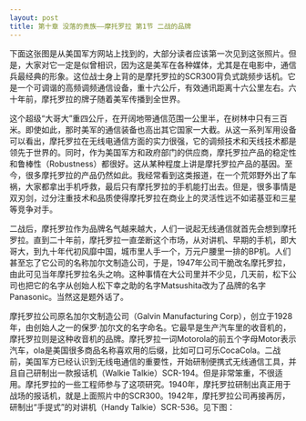 ```yaml
---
layout: post
title: 第十章 没落的贵族——摩托罗拉 第1节 二战的品牌 
---
```

下面这张图是从美国军方网站上找到的，大部分读者应该第一次见到这张照片。但是，大家对它一定是似曾相识，因为这是美军在各种媒体，尤其是在电影中，通信兵最经典的形象。这位战士身上背的是摩托罗拉的SCR300背负式跳频步话机。它是一个可调谐的高频调频通信设备，重十六公斤，有效通讯距离十六公里左右。六十年前，摩托罗拉的牌子随着美军传播到全世界。

这个超级“大哥大”重四公斤，在开阔地带通信范围一公里半，在树林中只有三百米。即使如此，那时美军的通信装备也高出其它国家一大截。从这一系列军用设备可以看出，摩托罗拉在无线电通信方面的实力很强，它的调频技术和天线技术都是领先于世界的。同时，作为美国军方和政府部门的供应商，摩托罗拉产品的稳定性和鲁棒性（Robustness）都很好。这从某种程度上讲是摩托罗拉产品的基因。至今，很多摩托罗拉的产品仍然如此。我经常看到这类报道，在一个荒郊野外出了车祸，大家都拿出手机呼救，最后只有摩托罗拉的手机能打出去。但是，很多事情是双刃剑，过分注重技术和品质使得摩托罗拉在商业上的灵活性远不如诺基亚和三星等竞争对手。

二战后，摩托罗拉作为品牌名气越来越大，人们一说起无线通信就首先会想到摩托罗拉。直到二十年前，摩托罗拉一直垄断这个市场，从对讲机、早期的手机，即大哥大，到九十年代初风靡中国，城市里人手一个，万元户腰里一排的BP机。人们甚至忘了它公司的名称加尔文制造公司，于是，1947年公司干脆改名摩托罗拉，由此可见当年摩托罗拉名头之响。这种事情在大公司里并不少见，几天前，松下公司也把它的名字从创始人松下幸之助的名字Matsushita改为了品牌的名字Panasonic。当然这是题外话了。

摩托罗拉公司原名加尔文制造公司（Galvin Manufacturing Corp），创立于1928年，由创始人之一的保罗·加尔文的名字命名。它最早是生产汽车里的收音机的，摩托罗拉则是这种收音机的品牌。摩托罗拉一词Motorola的前五个字母Motor表示汽车，ola是美国很多商品名称喜欢用的后缀，比如可口可乐CocaCola。二战前，美国军方已经认识到无线电通信的重要性，开始研制便携式无线通信工具，并且自己研制出一款报话机（Walkie Talkie）SCR-194。但是非常笨重，不很适用。摩托罗拉的一些工程师参与了这项研究。1940年，摩托罗拉研制出真正用于战场的报话机，就是上面照片中的SCR300。1942年，摩托罗拉公司再接再厉，研制出“手提式”的对讲机（Handy Talkie）SCR-536。见下图：

